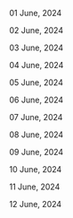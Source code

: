 01 June, 2024

02 June, 2024

03 June, 2024

04 June, 2024

05 June, 2024

06 June, 2024

07 June, 2024

08 June, 2024

09 June, 2024

10 June, 2024

11 June, 2024

12 June, 2024